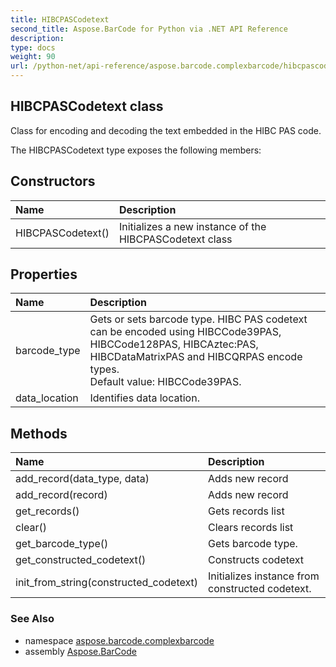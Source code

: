 ```yaml
---
title: HIBCPASCodetext
second_title: Aspose.BarCode for Python via .NET API Reference
description: 
type: docs
weight: 90
url: /python-net/api-reference/aspose.barcode.complexbarcode/hibcpascodetext/
---
```


## HIBCPASCodetext class

Class for encoding and decoding the text embedded in the HIBC PAS code.

The HIBCPASCodetext type exposes the following members:
## Constructors
| Name | Description |
| :- | :- |
|HIBCPASCodetext()|Initializes a new instance of the HIBCPASCodetext class|
## Properties
| Name | Description |
| :- | :- |
|barcode_type|Gets or sets barcode type. HIBC PAS codetext can be encoded using HIBCCode39PAS, HIBCCode128PAS, HIBCAztec:PAS, HIBCDataMatrixPAS and HIBCQRPAS encode types.<br/>            Default value: HIBCCode39PAS.|
|data_location|Identifies data location.|
## Methods
| Name | Description |
| :- | :- |
|add_record(data_type, data)|Adds new record|
|add_record(record)|Adds new record|
|get_records()|Gets records list|
|clear()|Clears records list|
|get_barcode_type()|Gets barcode type.|
|get_constructed_codetext()|Constructs codetext|
|init_from_string(constructed_codetext)|Initializes instance from constructed codetext.|

### See Also

* namespace [aspose.barcode.complexbarcode](/barcode/python-net/api-reference/aspose.barcode.complexbarcode/)
* assembly [Aspose.BarCode](/barcode/python-net/api-reference/)

